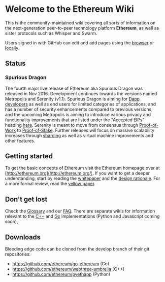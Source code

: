 # Welcome to the Ethereum Wiki


This is the community-maintained wiki covering all sorts of information on the next-generation peer-to-peer technology platform **Ethereum**, as well as sister protocols such as Whisper and Swarm.

Users signed in with GitHub can edit and add pages using the [browser](https://help.github.com/articles/editing-wiki-pages-via-the-online-interface) or [locally](https://help.github.com/articles/adding-and-editing-wiki-pages-locally).

## Status

### Spurious Dragon

The fourth major live release of Ethereum aka Spurious Dragon was released in Nov 2016. Development continues towards the versions named Metropolis and Serenity (v1.1). Spurious Dragon is aiming for [Ðapp developers](https://github.com/ethereum/wiki/wiki/Dapp-Developer-Resources) as well as end users for limited categories of applications, and has a number of security enhancements compared to previous versions, and the upcoming Metropolis is aiming to introduce various privacy and functionality improvements that are listed under the "Accepted EIPs" heading [here](https://github.com/ethereum/EIPs). Serenity is meant to move from consensus through [Proof-of-Work](https://github.com/ethereum/wiki/wiki/Ethash) to [Proof-of-Stake](https://github.com/ethereum/wiki/wiki/Proof-of-Stake-FAQ). Further releases will focus on massive scalability increases through [sharding](https://github.com/ethereum/wiki/wiki/Sharding-FAQ) as well as virtual machine improvements and other features.

## Getting started
To get the basic concepts of Ethereum visit the Ethereum homepage over at [http://ethereum.org](http://ethereum.org/). If you want to get a deeper understanding, start by reading the [whitepaper](https://github.com/ethereum/wiki/wiki/White-Paper) and the [design rationale](https://github.com/ethereum/wiki/wiki/Design-Rationale). For a more formal review, read the [yellow paper](http://paper.gavwood.com/).

## Don't get lost
Check the [Glossary](https://github.com/ethereum/wiki/wiki/Glossary) and our [FAQ](https://github.com/ethereum/wiki/wiki/FAQ). There are separate wikis for information relevant to the [C++](https://github.com/ethereum/webthree-umbrella/wiki) and [Go](https://github.com/ethereum/go-ethereum/wiki) implementations (Python and Javascript coming soon),

## Downloads
Bleeding edge code can be cloned from the develop branch of their git repositories:
- https://github.com/ethereum/go-ethereum (Go)
- https://github.com/ethereum/webthree-umbrella (C++)
- https://github.com/ethereum/pyethapp (Python)
